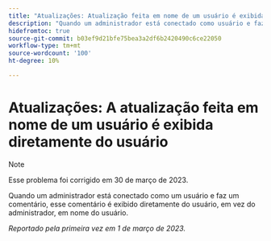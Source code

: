 ```yaml
---
title: "Atualizações: Atualização feita em nome de um usuário é exibida diretamente do usuário"
description: "Quando um administrador está conectado como usuário e faz um comentário, esse comentário é exibido diretamente do usuário, em vez do administrador, em nome do usuário."
hidefromtoc: true
source-git-commit: b03ef9d21bfe75bea3a2df6b2420490c6ce22050
workflow-type: tm+mt
source-wordcount: '100'
ht-degree: 10%

---
```



# Atualizações: A atualização feita em nome de um usuário é exibida diretamente do usuário

>[!NOTE]
>
>Esse problema foi corrigido em 30 de março de 2023.

Quando um administrador está conectado como um usuário e faz um comentário, esse comentário é exibido diretamente do usuário, em vez do administrador, em nome do usuário.

_Reportado pela primeira vez em 1 de março de 2023._


